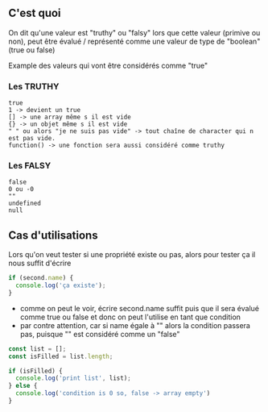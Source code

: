 
## C'est quoi

On dit qu'une valeur est "truthy" ou "falsy" lors que cette valeur (primive ou non), peut être évalué / représenté comme une valeur de type de "boolean" (true ou false)


Example des valeurs qui vont être considérés comme "true"

### Les TRUTHY
```
true
1 -> devient un true
[] -> une array même s il est vide
{} -> un objet même s il est vide
" " ou alors "je ne suis pas vide" -> tout chaîne de character qui n est pas vide. 
function() -> une fonction sera aussi considéré comme truthy

```

### Les FALSY

```
false
0 ou -0
""
undefined
null
```

## Cas d'utilisations

Lors qu'on veut tester si une propriété existe ou pas, alors pour tester ça il nous suffit d'écrire 

```js
if (second.name) {
  console.log('ça existe');
}
```

- comme on peut le voir, écrire second.name suffit puis que il sera évalué comme true ou false et donc on peut l'utilise en tant que condition
- par contre attention, car si name égale à "" alors la condition passera pas, puisque "" est considéré comme un "false"


```js
const list = [];
const isFilled = list.length;

if (isFilled) {
  console.log('print list', list);
} else {
  console.log('condition is 0 so, false -> array empty')
}
```
